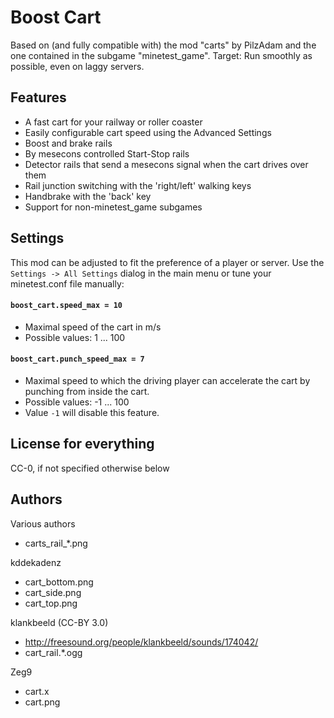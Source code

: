# Boost Cart
Based on (and fully compatible with) the mod "carts" by PilzAdam
and the one contained in the subgame "minetest_game".
Target: Run smoothly as possible, even on laggy servers.

## Features
- A fast cart for your railway or roller coaster
- Easily configurable cart speed using the Advanced Settings
- Boost and brake rails
- By mesecons controlled Start-Stop rails
- Detector rails that send a mesecons signal when the cart drives over them
- Rail junction switching with the 'right/left' walking keys
- Handbrake with the 'back' key
- Support for non-minetest_game subgames

## Settings
This mod can be adjusted to fit the preference of a player or server. Use the `Settings -> All Settings` dialog in the main menu or tune your
minetest.conf file manually:

#### `boost_cart.speed_max = 10`
* Maximal speed of the cart in m/s
* Possible values: 1 ... 100

#### `boost_cart.punch_speed_max = 7`
* Maximal speed to which the driving player can accelerate the cart by punching from inside the cart.
* Possible values: -1 ... 100
* Value `-1` will disable this feature.

## License for everything
CC-0, if not specified otherwise below


 Authors
---------
Various authors
- carts_rail_*.png

kddekadenz
- cart_bottom.png
- cart_side.png
- cart_top.png

klankbeeld (CC-BY 3.0)
- http://freesound.org/people/klankbeeld/sounds/174042/
- cart_rail.*.ogg

Zeg9
- cart.x
- cart.png